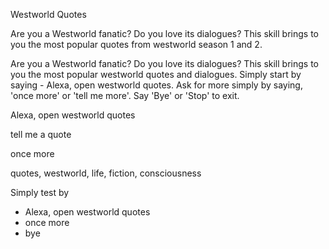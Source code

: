 Westworld Quotes

Are you a Westworld fanatic? Do you love its dialogues? This skill brings to you the most popular quotes from westworld season 1 and 2.


Are you a Westworld fanatic? Do you love its dialogues? 
This skill brings to you the most popular westworld quotes and dialogues.
Simply start by saying - Alexa, open westworld quotes.
Ask for more simply by saying, 'once more' or 'tell me more'.
Say 'Bye' or 'Stop' to exit.

Alexa, open westworld quotes

tell me a quote

once more



quotes, westworld, life, fiction, consciousness


Simply test by
- Alexa, open westworld quotes
- once more
- bye


